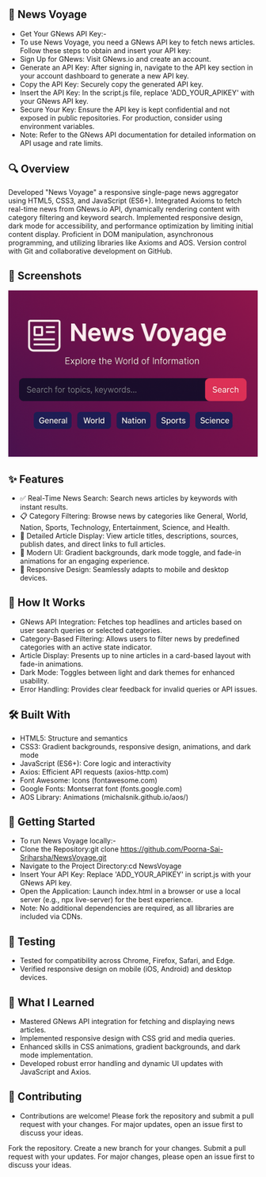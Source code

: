 ## 📰 News Voyage
- Get Your GNews API Key:-
- To use News Voyage, you need a GNews API key to fetch news articles. Follow these steps to obtain and insert your API key:
- Sign Up for GNews: Visit GNews.io and create an account.
- Generate an API Key: After signing in, navigate to the API key section in your account dashboard to generate a new API key.
- Copy the API Key: Securely copy the generated API key.
- Insert the API Key: In the script.js file, replace 'ADD_YOUR_APIKEY' with your GNews API key.
- Secure Your Key: Ensure the API key is kept confidential and not exposed in public repositories. For production, consider using environment variables.
- Note: Refer to the GNews API documentation for detailed information on API usage and rate limits.
  
## 🔍 Overview
Developed "News Voyage" a responsive single-page news aggregator using HTML5, CSS3, and JavaScript (ES6+). Integrated Axioms to fetch real-time news from GNews.io API, dynamically rendering content with category filtering and keyword search. Implemented responsive design, dark mode for accessibility, and performance optimization by limiting initial content display. Proficient in DOM manipulation, asynchronous programming, and utilizing libraries like Axioms and AOS. Version control with Git and collaborative development on GitHub.

## 📸 Screenshots
![News Voyage UI](News-Voyage.png)

## ✨ Features
- ✅ Real-Time News Search: Search news articles by keywords with instant results.
- 📋 Category Filtering: Browse news by categories like General, World, Nation, Sports, Technology, Entertainment, Science, and Health.
- 🔗 Detailed Article Display: View article titles, descriptions, sources, publish dates, and direct links to full articles.
- 🎨 Modern UI: Gradient backgrounds, dark mode toggle, and fade-in animations for an engaging experience.
- 📱 Responsive Design: Seamlessly adapts to mobile and desktop devices.

## 🧠 How It Works
- GNews API Integration: Fetches top headlines and articles based on user search queries or selected categories.
- Category-Based Filtering: Allows users to filter news by predefined categories with an active state indicator.
- Article Display: Presents up to nine articles in a card-based layout with fade-in animations.
- Dark Mode: Toggles between light and dark themes for enhanced usability.
- Error Handling: Provides clear feedback for invalid queries or API issues.

## 🛠️ Built With
- HTML5: Structure and semantics
- CSS3: Gradient backgrounds, responsive design, animations, and dark mode
- JavaScript (ES6+): Core logic and interactivity
- Axios: Efficient API requests (axios-http.com)
- Font Awesome: Icons (fontawesome.com)
- Google Fonts: Montserrat font (fonts.google.com)
- AOS Library: Animations (michalsnik.github.io/aos/)

## 🧰 Getting Started
- To run News Voyage locally:-
- Clone the Repository:git clone https://github.com/Poorna-Sai-Sriharsha/NewsVoyage.git
- Navigate to the Project Directory:cd NewsVoyage
- Insert Your API Key: Replace 'ADD_YOUR_APIKEY' in script.js with your GNews API key.
- Open the Application: Launch index.html in a browser or use a local server (e.g., npx live-server) for the best experience.
- Note: No additional dependencies are required, as all libraries are included via CDNs.

## 🧪 Testing 
- Tested for compatibility across Chrome, Firefox, Safari, and Edge.
- Verified responsive design on mobile (iOS, Android) and desktop devices.

## 📖 What I Learned
- Mastered GNews API integration for fetching and displaying news articles.
- Implemented responsive design with CSS grid and media queries.
- Enhanced skills in CSS animations, gradient backgrounds, and dark mode implementation.
- Developed robust error handling and dynamic UI updates with JavaScript and Axios.

## 🤝 Contributing
- Contributions are welcome! Please fork the repository and submit a pull request with your changes. For major updates, open an issue first to discuss your ideas.


Fork the repository.
Create a new branch for your changes.
Submit a pull request with your updates.
For major changes, please open an issue first to discuss your ideas.
